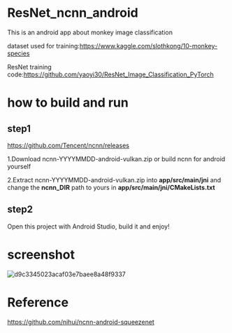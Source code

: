 # ResNet_ncnn_android
This is an android app about monkey image classification

dataset used for training:https://www.kaggle.com/slothkong/10-monkey-species

ResNet training code:https://github.com/yaoyi30/ResNet_Image_Classification_PyTorch

# how to build and run
## step1
https://github.com/Tencent/ncnn/releases

1.Download ncnn-YYYYMMDD-android-vulkan.zip or build ncnn for android yourself

2.Extract ncnn-YYYYMMDD-android-vulkan.zip into **app/src/main/jni** and change the **ncnn_DIR** path to yours in **app/src/main/jni/CMakeLists.txt**

## step2
Open this project with Android Studio, build it and enjoy!

# screenshot

![d9c3345023acaf03e7baee8a48f9337](https://user-images.githubusercontent.com/56180347/174019245-ad39a48f-e2d7-4be6-98b5-6a55cf8d4481.jpg)

# Reference

https://github.com/nihui/ncnn-android-squeezenet
